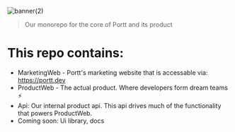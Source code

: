 ![banner(2)](https://user-images.githubusercontent.com/68653294/169724373-e47b7e2d-e368-4159-bc7a-19712cae4556.jpg)

> Our monorepo for the core of Portt and its product

# This repo contains:
- MarketingWeb - Portt's marketing website that is accessable via: https://portt.dev
- ProductWeb - The actual product. Where developers form dream teams ⚡️
- Api: Our internal product api. This api drives much of the functionality that powers ProductWeb.
- Coming soon: Ui library, docs
